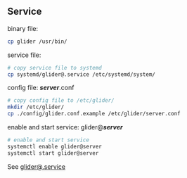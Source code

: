 ## Service

binary file:
```bash
cp glider /usr/bin/
```

service file:
```bash
# copy service file to systemd
cp systemd/glider@.service /etc/systemd/system/
```

config file: ***server***.conf
```bash
# copy config file to /etc/glider/
mkdir /etc/glider/
cp ./config/glider.conf.example /etc/glider/server.conf
```

enable and start service: glider@***server***
```bash
# enable and start service
systemctl enable glider@server
systemctl start glider@server
```
See [glider@.service](glider%40.service)
